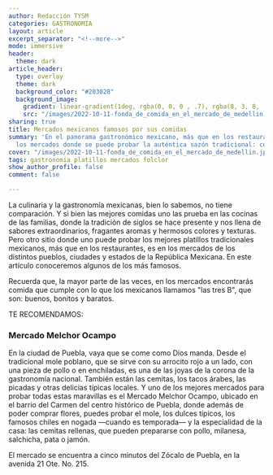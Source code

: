 ```yaml
---
author: Redacción TYSM
categories: GASTRONOMIA
layout: article
excerpt_separator: "<!--more-->"
mode: immersive
header:
  theme: dark
article_header:
  type: overlay
  theme: dark
  background_color: "#203028"
  background_image:
    gradient: linear-gradient(1deg, rgba(0, 0, 0 , .7), rgba(8, 3, 8, .9))
    src: "/images/2022-10-11-fonda_de_comida_en_el_mercado_de_medellin.jpeg"
sharing: true
title: Mercados mexicanos famosos por sus comidas
summary: 'En el panorama gastronómico mexicano, más que en los restaurantes, es en
  los mercados donde se puede probar la auténtica sazón tradicional: conozcamos algunos'
cover: "/images/2022-10-11-fonda_de_comida_en_el_mercado_de_medellin.jpeg"
tags: gastronomia platillos mercados folclor
show_author_profile: false
comment: false

---
```

La culinaria y la gastronomía mexicanas, bien lo sabemos, no tiene comparación. Y si bien las mejores comidas uno las prueba en las cocinas de las familias, donde la tradición de siglos se hace presente y nos llena de sabores extraordinarios, fragantes aromas y hermosos colores y texturas. Pero otro sitio donde uno puede probar los mejores platillos tradicionales mexicanos, más que en los restaurantes, es en los mercados de los distintos pueblos, ciudades y estados de la República Mexicana. En este artículo conoceremos algunos de los más famosos.

Recuerda que, la mayor parte de las veces, en los mercados encontrarás comida que cumple con lo que los mexicanos llamamos "las tres B", que son: buenos, bonitos y baratos.

TE RECOMENDAMOS:

### Mercado Melchor Ocampo

En la ciudad de Puebla, vaya que se come como Dios manda. Desde el tradicional mole poblano, que se sirve con su arrocito rojo a un lado, con una pieza de pollo o en enchiladas, es una de las joyas de la corona de la gastronomía nacional. También están las cemitas, los tacos árabes, las picadas y otras delicias típicas locales. Y uno de los mejores mercados para probar todas estas maravillas es el Mercado Melchor Ocampo, ubicado en el barrio del Carmen del centro histórico de Puebla, donde además de poder comprar flores, puedes probar el mole, los dulces típicos, los famosos chiles en nogada —cuando es temporada— y la especialidad de la casa: las cemitas rellenas, que pueden prepararse con pollo, milanesa, salchicha, pata o jamón. 

El mercado se encuentra a cinco minutos del Zócalo de Puebla, en la avenida 21 Ote. No. 215.